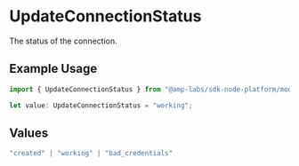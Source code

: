 # UpdateConnectionStatus

The status of the connection.

## Example Usage

```typescript
import { UpdateConnectionStatus } from "@amp-labs/sdk-node-platform/models/operations";

let value: UpdateConnectionStatus = "working";
```

## Values

```typescript
"created" | "working" | "bad_credentials"
```